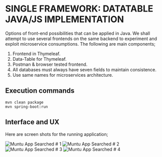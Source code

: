 # SINGLE FRAMEWORK: DATATABLE JAVA/JS IMPLEMENTATION 

Options of front-end possibilities that can be applied in Java. We shall attempt to use several frontends on the same backend to experiment and exploit microservice consumptions. The following are main components;

1. Frontend in Thymeleaf.
2. Data-Table for Thymeleaf.
3. Postman & browser tested frontend. 
4. All databases must always have seven fields to maintain consistence.
5. Use same names for microservices architecture.


## Execution commands

```
mvn clean package
mvn spring-boot:run

```

## Interface and UX
Here are screen shots for the running application;

![ Muntu App Searched # 1](https://github.com/LINOSNCHENA/JAVA-Springboot-and-Data-tables-JQuery/blob/master/pemba/page%20(1).png)
![ Muntu App Searched # 2](https://github.com/LINOSNCHENA/JAVA-Springboot-and-Data-tables-JQuery/blob/master/pemba/page%20(2).png)
![ Muntu App Searched # 3](https://github.com/LINOSNCHENA/JAVA-Springboot-and-Data-tables-JQuery/blob/master/pemba/page%20(3).png)
![ Muntu App Searched # 4](https://github.com/LINOSNCHENA/JAVA-Springboot-and-Data-tables-JQuery/blob/master/pemba/page%20(4).png)